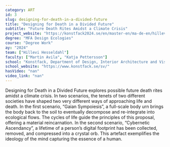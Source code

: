 ```yaml
---
category: ART
id: 3
slug: designing-for-death-in-a-divided-future
title: "Designing for Death in a Divided Future"
subtitle: "Future Death Rites Amidst a Climate Crisis"
project_website: "https://konstfack2024.se/en/master-en/ma-de-en/hillevi-hesseldahl/"
degree: "MFA Design Ecologies"
course: "Degree Work"
ay: "2024"
team: ["Hillevi Hesseldahl"]
faculty: ["Martin Avila", "Katja Pettersson"]
school: "Konstfack, Department of Design, Interior Architecture and Visual Communication, Stockholm, Sweden"
school_website: "https://www.konstfack.se/sv/"
hasVideo: "nan"
video_link: "nan"
---
```


Designing for Death in a Divided Future explores possible future death rites amidst a climate crisis. In two scenarios, the tenets of two different societies have shaped two very different ways of approaching life and death. In the first scenario, “Gaian Sympoiesis”, a full-scale body urn brings the body back to the soil to eventually decompose and re-integrate into ecological flows. The cycles of life guide the principles of this proposal, offering a material reincarnation.  In the second scenario, “Cybernetic Ascendancy”, a lifetime of a person’s digital footprint has been collected, removed, and compressed into a crystal orb. This artefact exemplifies the ideology of the mind capturing the essence of a human.
